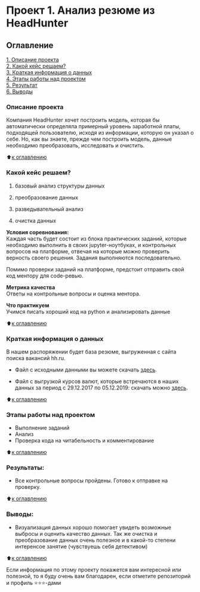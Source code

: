 # Проект 1. Анализ резюме из HeadHunter

## Оглавление  
[1. Описание проекта](/project_1/README.md#Описание-проекта)  
[2. Какой кейс решаем?](/project_1/README.md#Какой-кейс-решаем)  
[3. Краткая информация о данных](/project_1/README.md#Краткая-информация-о-данных)  
[4. Этапы работы над проектом](/project_1/README.md#Этапы-работы-над-проектом)  
[5. Результат](/project_1/README.md.md#Результат)    
[6. Выводы](/project_1/README.md.md#Выводы) 

### Описание проекта    
Компания HeadHunter хочет построить модель, которая бы автоматически определяла примерный уровень заработной платы, подходящей пользователю, исходя из информации, которую он указал о себе. Но, как вы знаете, прежде чем построить модель, данные необходимо преобразовать, исследовать и очистить.

:arrow_up:[к оглавлению](/project_1/README.md#Оглавление)


### Какой кейс решаем?    
1. базовый анализ структуры данных

2. преобразование данных

3. разведывательный анализ

4. очистка данных

**Условия соревнования:**  
Каждая часть будет состоит из блока практических заданий, которые необходимо выполнить в своих jupyter-ноутбуках, и контрольных вопросов на платформе, отвечая на которые можно проверить верность своего решения. Задания выполняются последовательно.

Помимо проверки заданий на платформе, предстоит отправить свой код ментору для code-ревью.

**Метрика качества**     
Ответы на контрольные вопросы и оценка ментора.

**Что практикуем**     
Учимся писать хороший код на python и анализировать данные

:arrow_up:[к оглавлению](/project_1/README.md#Оглавление)

### Краткая информация о данных
В нашем распоряжении будет база резюме, выгруженная с сайта поиска вакансий hh.ru.

- Файл с исходными данными вы можете скачать [здесь](https://drive.google.com/file/d/1MQVsB-wYh_cQjyPKRuU4tapnsKtQnFxf/view?usp=share_link).

- Файл с выгрузкой курсов валют, которые встречаются в наших данных за период с 29.12.2017 по 05.12.2019: скачать можно [здесь](https://drive.google.com/file/d/1A6FKBC8m1KyvahXDrQEpW6lFlJHp1h5l/view?usp=share_link).

:arrow_up:[к оглавлению](/project_1/README.md#Оглавление)

### Этапы работы над проектом  
- Выполнение заданий
- Анализ
- Проверка кода на читабельность и комментирование

:arrow_up:[к оглавлению](/project_1/README.md#Оглавление)


### Результаты:  
- Все контрольные вопросы пройдены. Готово к отправке на проверку.

:arrow_up:[к оглавлению](/project_1/README.md#Оглавление)


### Выводы:  
- Визуализация данных хорошо помогает увидеть возможные выбросы и оценить качество данных. Так же очистка и преобразование данных очень полезное и в какой-то степени интеренсое занятие (чувствуешь себя детективом)

:arrow_up:[к оглавлению](/project_1/README.md#Оглавление)


Если информация по этому проекту покажется вам интересной или полезной, то я буду очень вам благодарен, если отметите репозиторий и профиль ⭐️⭐️⭐️-дами
